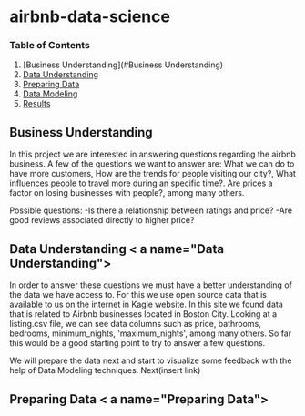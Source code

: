# airbnb-data-science

### Table of Contents

1. [Business Understanding](#Business Understanding)
2. [Data Understanding]()
3. [Preparing Data]()
4. [Data Modeling ]()
5. [Results]()


## Business Understanding <a name="Business Understanding"></a>

In this project we are interested in answering questions regarding the airbnb business. A few of the questions we want to answer are: What we can do to have more customers, How are the trends for people visiting our city?, What influences people to travel more during an specific time?. Are prices a factor on losing businesses with people?, among many others.

Possible questions: -Is there a relationship between ratings and price? -Are good reviews associated directly to higher price?

## Data Understanding < a name="Data Understanding"></a>
In order to answer these questions we must have a better understanding of the data we have access to. For this we use open source data that is available to us on the internet in Kagle website. In this site we found data that is related to Airbnb businesses located in Boston City. Looking at a listing.csv file, we can see data columns such as price, bathrooms, bedrooms, minimum_nights, 'maximum_nights', among many others. So far this would be a good starting point to try to answer a few questions.

We will prepare the data next and start to visualize some feedback with the help of Data Modeling techniques. Next(insert link)

## Preparing Data < a name="Preparing Data"></a>